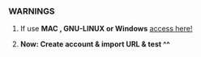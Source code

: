 ### WARNINGS

1. If use **MAC , GNU-LINUX or Windows** [access here!](https://pt.overleaf.com)

2. **Now: Create account & import URL & test ^^**
